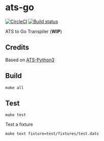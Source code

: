 # ats-go

[![CircleCI](https://circleci.com/gh/sazl/ats-go.svg?style=svg)](https://circleci.com/gh/sazl/ats-go)
[![Build status](https://ci.appveyor.com/api/projects/status/ukooyffmy5o79x5l?svg=true)](https://ci.appveyor.com/project/sazl/ats-go)

ATS to Go Transpiler (**WIP**)

## Credits

Based on [ATS-Python3](https://github.com/steinwaywhw/ATS-Python3)

## Build

```
make all
```

## Test

```
make test
```

Test a fixture

```
make text fixture=test/fixtures/test.dats
```
